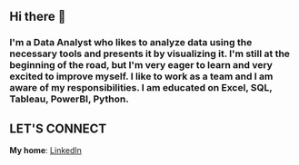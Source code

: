## Hi there 👋

### I'm a Data Analyst who likes to analyze data using the necessary tools and presents it by visualizing it.  I'm still at the beginning of the road, but I'm very eager to learn and very excited to improve myself.  I like to work as a team and I am aware of my responsibilities.  I am educated on Excel, SQL, Tableau, PowerBI, Python.

## LET'S CONNECT
**My home**: <a href= "https://www.linkedin.com/in/gulberin-heja-baran-90ab4224a/" >Linkedln</a>
